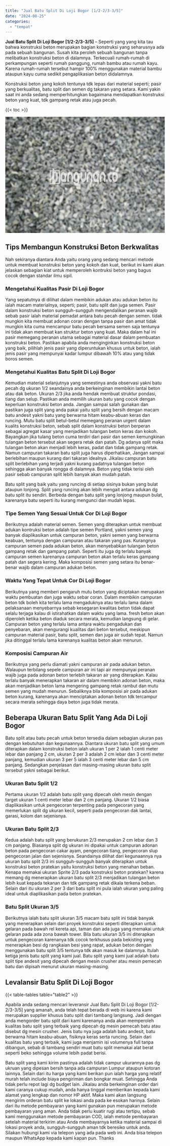 ```yaml
---
title: "Jual Batu Split Di Loji Bogor [1/2-2/3-3/5]"
date: "2024-08-25"
categories: 
  - "tempat"
---
```


**Jual Batu Split Di Loji Bogor \[1/2-2/3-3/5\]** – Seperti yang yang kita tau bahwa konstruksi beton merupakan bagian konstruksi yang seharusnya ada pada sebuah bangunan. Susah kita peroleh sebuah bangunan tanpa melibatkan konstruksi beton di dalamnya. Terkecuali rumah-rumah di perkampungan seperti rumah panggung, rumah bambu atau rumah kayu. Karena rumah-rumah tersebut hampir 100% menggunakan material bambu ataupun kayu cuma sedikit pengaplikasian beton didalamnya.

Konstruksi beton yang kokoh tentunya tdk lepas dari material seperti; pasir yang berkualitas, batu split dan semen dg takaran yang setara. Kami yakin saat ini anda sedang memperhitungkan bagaimana mendapatkan konstruksi beton yang kuat, tdk gampang retak atau juga pecah.

{{< toc >}}

![Jual Batu Split Di Loji Bogor [1/2-2/3-3/5]](/images/jual-batu-split-32.png)

## Tips Membangun Konstruksi Beton Berkwalitas

Nah sekiranya diantara Anda yaitu orang yang sedang mencari metode untuk membuat konstruksi beton yang kokoh dan kuat, berikut ini kami akan jelaskan sebagian kiat untuk memperoleh kontruksi beton yang bagus cocok dengan standar ilmu sipil.

### Mengetahui Kualitas Pasir Di Loji Bogor

Yang sepatutnya di dilihat dalam membikin adukan atau adukan beton itu ialah macam materialnya, seperti; pasir, batu split dan juga semen. Pasir dalam konstruksi beton sungguh-sungguh mengendalikan peranan wajib sebab pasir ialah material pemadat antara batu pecah dengan semen. tidak mungkin kita membuat adonan coran dengan tanpa pasir dan amat tidak mungkin kita cuma mencampur batu pecah bersama semen saja tentunya ini tidak akan membuat kan struktur beton yang kuat. Maka dalam hal ini pasir memegang peranan utama sebagai material dasar dalam pembuatan konstruksi beton. Pastikan apabila anda menginginkan konstruksi beton yang baik, pilihlah jenis pasir yang diperuntukan khusus untuk beton, ialah jenis pasir yang mempunyai kadar lumpur dibawah 10% atau yang tidak boros semen.

### Mengetahui Kualitas Batu Split Di Loji Bogor

Kemudian material selanjutnya yang semestinya anda observasi yakni batu pecah dg ukuran 1/2 seandainya anda berkeinginan membikin lantai beton atau dak beton. Ukuran 2/3 jika anda hendak membuat struktur pondasi, tiang dan selup. Pastikan anda memilih ukuran batu yang cocok dengan keperluan konstruksi beton anda. Jangan sampai salah gunakan dan pastikan juga split yang anda pakai yaitu split yang bersih dengan macam batu andesit yakni batu yang berwarna hitam keabu-abuan keras dan runcing. Mutu batu split betul-betul memegang peranan urgent dalam kualits konstruksi beton, sebab split dalam konstruksi beton berperan sebagai agregat kasar yang menjadikan tulangan beton keras dan kokoh. Bayangkan jika tulang beton cuma terdiri dari pasir dan semen kemungkinan tulangan beton tersebut akan segera retak dan patah. Dg adanya split maka tulangan beton akan menjadi lebih keras, padat dan tidak gampang retak. Namun campuran takaran batu split juga harus diperhatikan, Jangan sampai berlebihan maupun kurang dari takaran idealnya. Jikalau campuran batu split berlebihan yang terjadi yakni kurang padatnya tulangan beton sehingga akan banyak rongga di dalamnya. Beton yang tidak terisi oleh pasir sebab campuran split lebih banyak akan mudah patah.

Batu split yang baik yaitu yang runcing di setiap sisinya bukan yang bulat ataupun lonjong. Split yang runcing akan lebih mengait antara adukan dg batu split itu sendiri. Berbeda dengan batu split yang lonjong maupun bulat, karenanya batu seperti itu kurang mengunci dan mudah lepas.

### Tipe Semen Yang Sesuai Untuk Cor Di Loji Bogor

Berikutnya adalah material semen. Semen yang diterapkan untuk membuat adukan kontruksi beton adalah tipe semen Portland, yakni semen yang banyak diaplikasikan untuk campuran beton, yakni semen yang berwarna keabuan, tentunya dengan campuran atau takaran yang pas. Kurangnya campuran semen pada adukan beton, akan menyebabkan tulangan beton gampang retak dan gampang patah. Seperti itu juga dg terlalu banyak campuran semen karenanya campuran beton akan terlalu keras gampang patah dan segera kering. Maka komposisi semen yang setara itu benar-benar wajib dalam campuran adukan beton.

### Waktu Yang Tepat Untuk Cor Di Loji Bogor

Berikutnya yang memberi pengaruh mutu beton yang diciptakan merupakan waktu pembuatan dan juga waktu sebar coran. Dalam membikin campuran beton tdk boleh kita terlalu lama mengaduknya atau terlalu lama dalam pelaksanaan menyebarnya sebab kesegaran kwalitas beton tidak dapat selalu terjaga kalau di istirahatkan dalam waktu yang lama. fresh beton akan diperoleh ketika beton diaduk secara merata, kemudian langsung di gelar. Campuran beton yang terlalu lama antara waktu pengadukan dan penyebaran, akan mengurangi kualitas dari beton tersebut, meskipun campuran material pasir, batu split, semen dan juga air sudah tepat. Namun jika ditinggal terlalu lama karenanya kualitas beton akan menurun.

### Komposisi Campuran Air

Berikutnya yang perlu diamati yakni campuran air pada adukan beton. Walaupun terbilang sepele campuran air ini tapi air mempunyai peranan wajib juga pada adonan beton terlebih takaran air yang diterapkan. Kalau terlalu banyak menerapkan takaran air dalam membikin adonan beton, maka akan menjadikan beton lama mengering gampang retak rambut dan mutu semen yang mudah menurun. Sebaliknya bila komposisi air pada adukan beton kurang, karenanya akan menciptakan adonan beton tdk tercampur secara merata sehingga daya beton juga tidak merata.

## Beberapa Ukuran Batu Split Yang Ada Di Loji Bogor

Batu split atau batu pecah untuk beton tersedia dalam sebagian ukuran pas dengan kebutuhan dan kegunaannya. Diantara ukuran batu split yang umum diterapkan dalam konstruksi beton ialah ukuran 1 per 2 ialah 1 centi meter lebar dan panjang 2 cm, ukuran 2 per 3 adalah 2 cm lebar dan 3 centi meter panjang, kemudian ukuran 3 per 5 ialah 3 centi meter lebar dan 5 cm panjang. Sedangkan penjelasan dari masing-masing ukuran batu split tersebut yakni sebagai berikut.

### Ukuran Batu Split 1/2

Pertama ukuran 1/2 adalah batu split yang dipecah oleh mesin dengan target ukuran 1 centi meter lebar dan 2 cm panjang. Ukuran 1/2 biasa diaplikasikan untuk pengecoran terpenting pada pengecoran yang memerlukan split dg ukuran kecil, seperti pada pengecoran dak lantai, garasi, kolom dan sejenisnya.

### Ukuran Batu Split 2/3

Kedua adalah batu split yang berukuran 2/3 merupakan 2 cm lebar dan 3 cm panjang. Biasanya split dg ukuran ini dipakai untuk campuran adonan beton pada pengecoran cakar ayam, pengecoran tiang, pengecoran slup pengecoran jalan dan sejenisnya. Seandainya dilihat dari kegunaannya nya ukuran batu split 2/3 ini sungguh-sungguh banyak diterapkan untuk konstruksi beton pratekan yaitu konstruksi beton yang menahan beban. Kenapa memakai ukuran Sprite 2/3 pada konstruksi beton pratekan? karena memang dg menerapkan ukuran batu split 2/3 menjadikan tulangan beton lebih kuat kepada tekanan dan tdk gampang retak dikala terkena beban. Selain dari itu ukuran 2 per 3 dari batu split ini pula ialah ukuran yang paling ideal untuk diaplikasikan pada beton pratekan.

### Batu Split Ukuran 3/5

Berikutnya ialah batu split ukuran 3/5 macam batu split ini tidak banyak yang menerapkan selain dari proyek konstruksi seperti diterapkan untuk gelaran pada bawah rel kereta api, taman dan ada juga yang memakai untuk gelaran pada ada zona bawah tower. Bila batu ukuran 3/5 ini diterapkan untuk pengecoran karenanya tdk cocok terkhusus pada bekisting yang menerapkan besi dg rangkaian besi yang rapat, adukan beton dengan menggunakan batu split 3/5 tentunya tdk akan masuk ke dalamnya. Itulah ketiga jenis batu split yang kami jual. Batu split yang kami jual adalah batu split tipe andesit yang dipecah dengan mesin crusher atau mesin pemecah batu dan dipisah menurut ukuran masing-masing.

## Levalansir Batu Split Di Loji Bogor

{{< table-tables table="table2" >}}

Apabila anda sedang mencari leveransir Jual Batu Split Di Loji Bogor \[1/2-2/3-3/5\] yang amanah, anda telah tepat berada di web ini karena kami merupakan supplier khusus batu split dari tambang langsung. Jadi dengan anda mengorder batu split dari kami karenanya anda akan memperoleh kualitas batu split yang terbaik yang dipecah dg mesin pemecah batu atau disebut dg mesin crusher. Jenis batu nya juga adalah batu andesit, batu berwarna hitam keabu-abuan, fisiknya keras serta runcing. Selain dari kualitas batu yang terbaik, kami juga menjamin isi volumenya full tanpa dibangun, sebab di tambang sendiri muat batu split memakai alat berat seperti beko sehingga volume lebih padat berisi.

Batu split yang kami kirim pastinya adalah tidak campur ukurannya pas dg ukruan yang dipesan bersih tanpa ada campuran Lumpur ataupun kotoran lainnya. Selain dari itu harga yang kami berikan pun ialah harga yang relatif murah telah include biaya pengiriman dan bongkar muat. Sehingga Anda tidak perlu repot lagi dg budget lain. Jikalau anda berkeinginan order dari kami caranya cukup mudah, anda hanya tinggal memberikan kepada kami alamat yang lengkap dan nomor HP aktif. Maka kami akan langsung mengirim orderan batu split ke lokasi anda pada ke esokan harinya. Selain dari itu metode pembayaran yang kami gunakan pun merupakan metode pembayaran yang aman. Anda tidak perlu kuatir rugi atau tertipu, sebab kami menggunakan metode pembayaran COD, ialah metode pembayaran setelah material terkirim atau Anda membayarnya ketika material sampai di lokasi proyek anda, sungguh-sungguh aman tdk beresiko untuk anda. Silakan hubungi kami via telepon yang ada pada web ini. Anda bisa telepon maupun WhatsApp kepada kami kapan pun. Thanks
